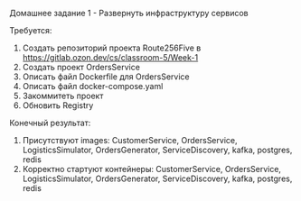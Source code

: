 Домашнее задание 1 - Развернуть инфраструктуру сервисов

Требуется: 
1. Создать репозиторий проекта Route256Five в https://gitlab.ozon.dev/cs/classroom-5/Week-1
2. Создать проект OrdersService
3. Описать файл Dockerfile для OrdersService
4. Описать файл docker-compose.yaml
5. Закоммитеть проект
6. Обновить Registry


Конечный результат: 
1. Присутствуют images: CustomerService, OrdersService, LogisticsSimulator, OrdersGenerator, ServiceDiscovery, kafka, postgres, redis
2. Корректно стартуют контейнеры: CustomerService, OrdersService, LogisticsSimulator, OrdersGenerator, ServiceDiscovery, kafka, postgres, redis



